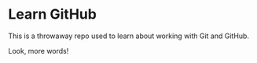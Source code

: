# Learn GitHub

This is a throwaway repo used to learn about working with Git and GitHub.

Look, more words!
